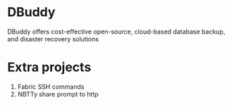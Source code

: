 # DBuddy

DBuddy offers cost-effective open-source, cloud-based database backup, and disaster recovery solutions


# Extra projects

1. Fabric SSH commands
2. NBTTy share prompt to http

